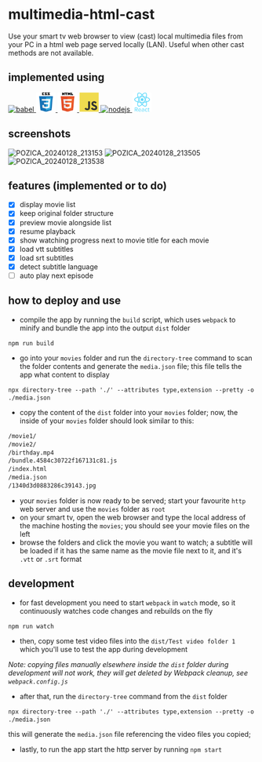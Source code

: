 # multimedia-html-cast
Use your smart tv web browser to view (cast) local multimedia files from your PC in a html web page served locally (LAN). Useful when other cast methods are not available.


## implemented using

<a href="https://babeljs.io/" target="_blank" rel="noreferrer"> <img src="https://user-images.githubusercontent.com/3025322/87547253-bf050400-c6a2-11ea-950a-280311bc6cc8.png" alt="babel" width="40" height="40"/> </a> 
<a href="https://www.w3schools.com/css/" target="_blank" rel="noreferrer"> <img src="https://raw.githubusercontent.com/devicons/devicon/master/icons/css3/css3-original-wordmark.svg" alt="css3" width="40" height="40"/> </a> 
<a href="https://www.w3.org/html/" target="_blank" rel="noreferrer"> <img src="https://raw.githubusercontent.com/devicons/devicon/master/icons/html5/html5-original-wordmark.svg" alt="html5" width="40" height="40"/> </a>
<a href="https://developer.mozilla.org/en-US/docs/Web/JavaScript" target="_blank" rel="noreferrer"> <img src="https://raw.githubusercontent.com/devicons/devicon/master/icons/javascript/javascript-original.svg" alt="javascript" width="40" height="40"/> </a> 
<a href="https://nodejs.org" target="_blank" rel="noreferrer"> <img src="https://images.g2crowd.com/uploads/product/image/large_detail/large_detail_f0b606abb6d19089febc9faeeba5bc05/nodejs-development-services.png" alt="nodejs" width="40" height="40"/> </a> 
<a href="https://reactjs.org/" target="_blank" rel="noreferrer"> <img src="https://raw.githubusercontent.com/devicons/devicon/master/icons/react/react-original-wordmark.svg" alt="react" width="40" height="40"/> </a> 

## screenshots

![POZICA_20240128_213153](https://github.com/robertlisaru/multimedia-html-cast/assets/40792547/ac0ea90b-b0f7-44bd-a29e-42dab6af6dc6)
![POZICA_20240128_213505](https://github.com/robertlisaru/multimedia-html-cast/assets/40792547/1baae5d7-d0b6-4b2d-9d14-f75c39be1b20)
![POZICA_20240128_213538](https://github.com/robertlisaru/multimedia-html-cast/assets/40792547/6c1f051e-3404-4c41-92b9-7d9ed6f2bd7d)


## features (implemented or to do)
- [x] display movie list
- [x] keep original folder structure
- [x] preview movie alongside list 
- [x] resume playback
- [x] show watching progress next to movie title for each movie
- [x] load vtt subtitles
- [x] load srt subtitles
- [x] detect subtitle language
- [ ] auto play next episode

## how to deploy and use
- compile the app by running the `build` script, which uses `webpack` to minify and bundle the app into the output `dist` folder
```console
npm run build
```
- go into your `movies` folder and run the `directory-tree` command to scan the folder contents and generate the `media.json` file; this file tells the app what content to display
```console
npx directory-tree --path './' --attributes type,extension --pretty -o ./media.json
```
- copy the content of the `dist` folder into your `movies` folder; now, the inside of your  `movies` folder should look similar to this:
   
```bash
/movie1/
/movie2/
/birthday.mp4
/bundle.4584c30722f167131c81.js
/index.html
/media.json
/1340d3d0883286c39143.jpg
```

- your `movies` folder is now ready to be served; start your favourite `http` web server and use the `movies` folder as `root`
- on your smart tv, open the web browser and type the local address of the machine hosting the `movies`; you should see your movie files on the left
- browse the folders and click the movie you want to watch; a subtitle will be loaded if it has the same name as the movie file next to it, and it's `.vtt` or `.srt` format

## development
- for fast development you need to start `webpack` in `watch` mode, so it continuously watches code changes and rebuilds on the fly
```console
npm run watch
```
- then, copy some test video files into the `dist/Test video folder 1` which you'll use to test the app during development

_Note: copying files manually elsewhere inside the `dist` folder during development will not work, they will get deleted by Webpack cleanup, see `webpack.config.js`_
- after that, run the `directory-tree` command from the `dist` folder 
```console
npx directory-tree --path './' --attributes type,extension --pretty -o ./media.json
```
this will generate the `media.json` file referencing the video files you copied;


- lastly, to run the app start the http server by running `npm start`
